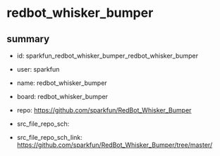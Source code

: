 # redbot_whisker_bumper
 
## summary 
* id: sparkfun_redbot_whisker_bumper_redbot_whisker_bumper
* user: sparkfun
* name: redbot_whisker_bumper
* board: redbot_whisker_bumper
* repo: https://github.com/sparkfun/RedBot_Whisker_Bumper



* src_file_repo_sch: 
* src_file_repo_sch_link: https://github.com/sparkfun/RedBot_Whisker_Bumper/tree/master/





